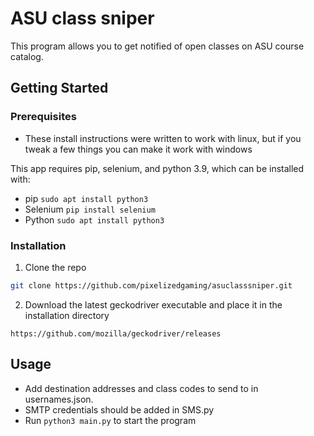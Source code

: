 # ASU class sniper
This program allows you to get notified of open classes on ASU course catalog.

## Getting Started
### Prerequisites
  * These install instructions were written to work with linux, but if you tweak a few things you can make it work with windows
 
  This app requires pip, selenium, and python 3.9, which can be installed with:
  * pip
    ```sudo apt install python3```
  * Selenium
    ```pip install selenium```
  * Python
    ```sudo apt install python3```
### Installation
  1. Clone the repo
   ```sh
   git clone https://github.com/pixelizedgaming/asuclasssniper.git
   ```
  2. Download the latest geckodriver executable and place it in the installation directory
  
    https://github.com/mozilla/geckodriver/releases
## Usage
  * Add destination addresses and class codes to send to in usernames.json.
  * SMTP credentials should be added in SMS.py
  * Run ```python3 main.py``` to start the program
  
